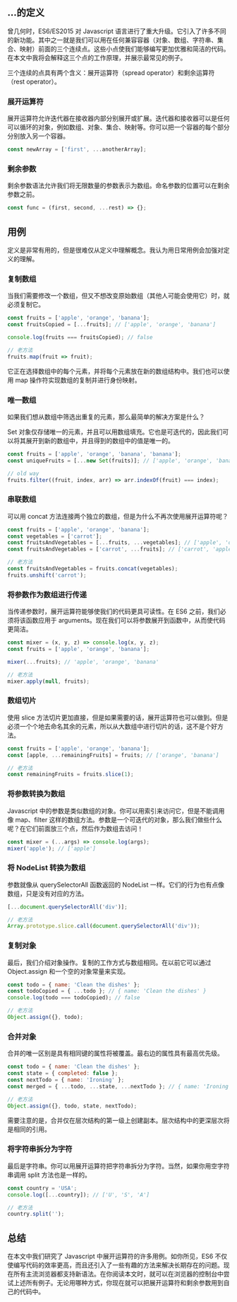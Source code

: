 ## ...的定义

曾几何时，ES6/ES2015 对 Javascript 语言进行了重大升级。它引入了许多不同的新功能。其中之一就是我们可以用在任何兼容容器（对象、数组、字符串、集合、映射）前面的三个连续点。这些小点使我们能够编写更加优雅和简洁的代码。在本文中我将会解释这三个点的工作原理，并展示最常见的例子。

三个连续的点具有两个含义：展开运算符（spread operator）和剩余运算符（rest operator）。

### 展开运算符

展开运算符允许迭代器在接收器内部分别展开或扩展。迭代器和接收器可以是任何可以循环的对象，例如数组、对象、集合、映射等。你可以把一个容器的每个部分分别放入另一个容器。

```javascript
const newArray = ['first', ...anotherArray];
```

### 剩余参数
剩余参数语法允许我们将无限数量的参数表示为数组。命名参数的位置可以在剩余参数之前。

```javascript
const func = (first, second, ...rest) => {};
```

## 用例

定义是非常有用的，但是很难仅从定义中理解概念。我认为用日常用例会加强对定义的理解。

### 复制数组

当我们需要修改一个数组，但又不想改变原始数组（其他人可能会使用它）时，就必须复制它。

```javascript
const fruits = ['apple', 'orange', 'banana'];
const fruitsCopied = [...fruits]; // ['apple', 'orange', 'banana']

console.log(fruits === fruitsCopied); // false

// 老方法
fruits.map(fruit => fruit);
```

它正在选择数组中的每个元素，并将每个元素放在新的数组结构中。我们也可以使用 map 操作符实现数组的复制并进行身份映射。

### 唯一数组
如果我们想从数组中筛选出重复的元素，那么最简单的解决方案是什么？

Set 对象仅存储唯一的元素，并且可以用数组填充。它也是可迭代的，因此我们可以将其展开到新的数组中，并且得到的数组中的值是唯一的。

```javascript
const fruits = ['apple', 'orange', 'banana', 'banana'];
const uniqueFruits = [...new Set(fruits)]; // ['apple', 'orange', 'banana']

// old way
fruits.filter((fruit, index, arr) => arr.indexOf(fruit) === index);
```

### 串联数组
可以用 concat 方法连接两个独立的数组，但是为什么不再次使用展开运算符呢？

```javascript
const fruits = ['apple', 'orange', 'banana'];
const vegetables = ['carrot'];
const fruitsAndVegetables = [...fruits, ...vegetables]; // ['apple', 'orange', 'banana', 'carrot']
const fruitsAndVegetables = ['carrot', ...fruits]; // ['carrot', 'apple', 'orange', 'banana']

// 老方法
const fruitsAndVegetables = fruits.concat(vegetables);
fruits.unshift('carrot');
```

### 将参数作为数组进行传递
当传递参数时，展开运算符能够使我们的代码更具可读性。在 ES6 之前，我们必须将该函数应用于 arguments。现在我们可以将参数展开到函数中，从而使代码更简洁。

```javascript
const mixer = (x, y, z) => console.log(x, y, z);
const fruits = ['apple', 'orange', 'banana'];

mixer(...fruits); // 'apple', 'orange', 'banana'

// 老方法
mixer.apply(null, fruits);
```

### 数组切片

使用 slice 方法切片更加直接，但是如果需要的话，展开运算符也可以做到。但是必须一个个地去命名其余的元素，所以从大数组中进行切片的话，这不是个好方法。

```javascript
const fruits = ['apple', 'orange', 'banana'];
const [apple, ...remainingFruits] = fruits; // ['orange', 'banana']

// 老方法
const remainingFruits = fruits.slice(1);
```

### 将参数转换为数组
Javascript 中的参数是类似数组的对象。你可以用索引来访问它，但是不能调用像 map、filter 这样的数组方法。参数是一个可迭代的对象，那么我们做些什么呢？在它们前面放三个点，然后作为数组去访问！

```javascript
const mixer = (...args) => console.log(args);
mixer('apple'); // ['apple']
```

### 将 NodeList 转换为数组

参数就像从 querySelectorAll 函数返回的 NodeList 一样。它们的行为也有点像数组，只是没有对应的方法。

```javascript
[...document.querySelectorAll('div')];

// 老方法
Array.prototype.slice.call(document.querySelectorAll('div'));
```

### 复制对象
最后，我们介绍对象操作。复制的工作方式与数组相同。在以前它可以通过 Object.assign 和一个空的对象常量来实现。

```javascript
const todo = { name: 'Clean the dishes' };
const todoCopied = { ...todo }; // { name: 'Clean the dishes' }
console.log(todo === todoCopied); // false

// 老方法
Object.assign({}, todo);
```

### 合并对象
合并的唯一区别是具有相同键的属性将被覆盖。最右边的属性具有最高优先级。

```javascript
const todo = { name: 'Clean the dishes' };
const state = { completed: false };
const nextTodo = { name: 'Ironing' };
const merged = { ...todo, ...state, ...nextTodo }; // { name: 'Ironing', completed: false }

// 老方法
Object.assign({}, todo, state, nextTodo);
```

需要注意的是，合并仅在层次结构的第一级上创建副本。层次结构中的更深层次将是相同的引用。

### 将字符串拆分为字符
最后是字符串。你可以用展开运算符把字符串拆分为字符。当然，如果你用空字符串调用 split 方法也是一样的。

```javascript
const country = 'USA';
console.log([...country]); // ['U', 'S', 'A']

// 老方法
country.split('');
```

## 总结
在本文中我们研究了 Javascript 中展开运算符的许多用例。如你所见，ES6 不仅使编写代码的效率更高，而且还引入了一些有趣的方法来解决长期存在的问题。现在所有主流浏览器都支持新语法。在你阅读本文时，就可以在浏览器的控制台中尝试上述所有例子。无论用哪种方式，你现在就可以把展开运算符和剩余参数用到自己的代码中。